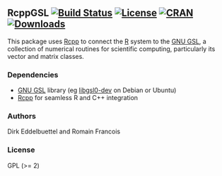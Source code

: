 ## RcppGSL [![Build Status](https://travis-ci.org/eddelbuettel/rcppgsl.svg)](https://travis-ci.org/eddelbuettel/rcppgsl) [![License](http://img.shields.io/badge/license-GPL%20%28%3E=%202%29-brightgreen.svg?style=flat)](http://www.gnu.org/licenses/gpl-2.0.html) [![CRAN](http://www.r-pkg.org/badges/version/RcppGSL)](http://cran.rstudio.com/package=RcppGSL) [![Downloads](http://cranlogs.r-pkg.org/badges/RcppGSL?color=brightgreen)](http://www.r-pkg.org/pkg/RcppGSL)

This package uses [Rcpp](https://github.com/RcppCore/Rcpp) to connect the
[R](http://www.r-project.org) system to the
[GNU GSL](http://www.gnu.org/software/gsl/), a collection of numerical
routines for scientific computing, particularly its vector and matrix
classes.

### Dependencies

- [GNU GSL](http://www.gnu.org/software/gsl/) library (eg [libgsl0-dev](https://packages.debian.org/sid/libgsl0-dev) on Debian or Ubuntu)
- [Rcpp](https://github.com/RcppCore/Rcpp) for seamless R and C++ integration

### Authors

Dirk Eddelbuettel and Romain Francois

### License

GPL (>= 2)

